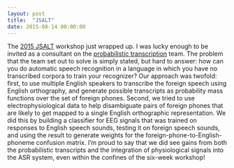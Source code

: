```yaml
---
layout: post
title:  "JSALT"
date: 2015-08-14 00:00:00
---
```

The [2015 JSALT](http://www.ee.washington.edu/news/2015JelinekSummerWorkshopinSpeechandLanguageTechnology.html) workshop just wrapped up. I was lucky enough to be invited as a consultant on the [probabilistic transcription](http://www.ee.washington.edu/student/jsalt2015/ResearchGroupPT.html) team.<!--more--> The problem that the team set out to solve is simply stated, but hard to answer: how can you do automatic speech recognition in a language in which you have no transcribed corpora to train your recognizer?  Our approach was twofold: first, to use multiple English speakers to transcribe the foreign speech using English orthography, and generate possible transcripts as probability mass functions over the set of foreign phones.  Second, we tried to use electrophysiological data to help disambiguate pairs of foreign phones that are likely to get mapped to a single English orthographic representation.  We did this by building a classifier for EEG signals that was trained on responses to English speech sounds, testing it on foreign speech sounds, and using the result to generate weights for the foreign-phone-to-English-phoneme confusion matrix. I’m proud to say that we did see gains from both the probabilistic transcripts and the integration of physiological signals into the ASR system, even within the confines of the six-week workshop!
